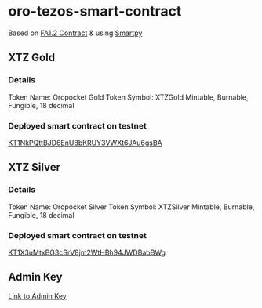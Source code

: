 ﻿# oro-tezos-smart-contract

Based on [FA1.2 Contract](https://gitlab.com/tzip/tzip/-/blob/master/proposals/tzip-7/tzip-7.md) & using [Smartpy](https://smartpy.io/)

## XTZ Gold
### Details
Token Name: Oropocket Gold
Token Symbol: XTZGold
Mintable, Burnable, Fungible, 18 decimal

### Deployed smart contract on testnet 
[KT1NkPQttBJD6EnU8bKRUY3VWXt6JAu6gsBA](https://carthagenet.tzstats.com/KT1NkPQttBJD6EnU8bKRUY3VWXt6JAu6gsBA)

## XTZ Silver
### Details
Token Name: Oropocket Silver
Token Symbol: XTZSilver
Mintable, Burnable, Fungible, 18 decimal

### Deployed smart contract on testnet 
[KT1X3uMtxBG3cSrV8jm2WtHBh94JWDBabBWg](https://carthagenet.tzstats.com/KT1X3uMtxBG3cSrV8jm2WtHBh94JWDBabBWg)


## Admin Key
[Link to Admin Key](https://github.com/themohitmadan/oro-tezos-smart-contract/blob/master/tz1UwmnCHSSw7hzzgcXptZdhrkkTNmWgoSA9.json)


